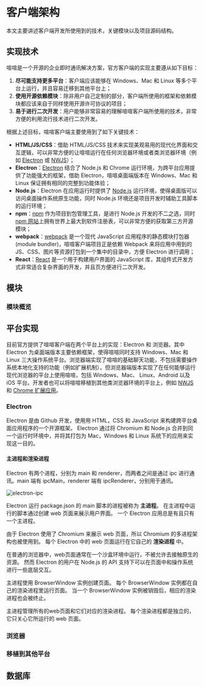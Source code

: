 # 客户端架构

本文主要讲述客户端开发所使用到的技术，关键模块以及项目源码结构。

## 实现技术

喧喧是一个开源的企业即时通讯解决方案，官方客户端的实现主要遵从如下目标：

1. **尽可能支持更多平台**：客户端应该能够在 Windows、Mac 和 Linux 等多个平台上运行，并且容易迁移到其他平台上；
2. **使用开源依赖模块**：除非用户自己定制的部分，客户端所使用的框架和依赖模块都应该来自于同样使用开源许可协议的项目；
3. **易于进行二次开发**：用户能够非常容易的理解喧喧客户端所使用的技术，非常方便的利用流行技术进行二次开发。

根据上述目标，喧喧客户端主要使用到了如下关键技术：

* **HTML/JS/CSS**：借助 HTML/JS/CSS 技术来实现美观易用的现代化界面和交互逻辑，可以非常方便的让喧喧运行在任何浏览器环境或者类浏览器环境（例如 [Electron](https://electronjs.org/) 或 [NWJS](https://nwjs.io/)）；
* **Electron**：[Electron](https://electronjs.org/) 结合了 Node.js 和 Chrome 运行环境，为跨平台应用提供了功能强大的框架，借助 Electron，喧喧桌面端版本在 Windows、Mac 和 Linux 保证拥有相同的完整到功能体验；
* **Node.js**：Electron 在应用运行时提供了 [Node.js](https://nodejs.org/zh-cn/) 运行环境，使得桌面版可以访问桌面操作系统原生功能，同时 Node.js 环境还是项目开发时辅助工具脚本的运行环境；
* **npm**：[npm](https://www.npmjs.com/) 作为项目到包管理工具，是进行 Node.js 开发的不二之选，同时 [npm 网站](https://www.npmjs.com/)上拥有世界上最大到软件注册表，可以非常方便的获取第三方开源模块；
* **webpack**：[webpack](https://webpack.js.org/) 是一个现代 JavaScript 应用程序的静态模块打包器(module bundler)，喧喧客户端项目正是依赖 Webpack 来将应用中用到的 JS、CSS、图片等资源打包到一个集中的目录中，方便 Electron 进行调用；
* **React**：[React](https://reactjs.org/) 是一个用于构建用户界面的 JavaScript 库，其组件式开发方式非常适合复杂界面的开发，并且页方便进行二次开发。

## 模块

### 模块概览

## 平台实现

目前官方提供了喧喧客户端在两个平台上的实现：Electron 和 浏览器。其中 Electron 为桌面端版本主要依赖框架，使得喧喧同时支持 Windows、Mac 和 Linux 三大操作系统平台。浏览器端实现了喧喧的基础聊天功能，不包括需要操作系统本地化支持的功能（例如扩展机制），但浏览器端版本实现了在任何能够运行现代浏览器的平台上使用喧喧，包括 Windows、Mac、 Linux、Android 以及 iOS 平台。开发者也可以将喧喧移植到其他类浏览器环境的平台上，例如 [NWJS](https://nwjs.io/) 和 [Chrome 扩展应用](https://chrome.google.com/webstore/category/apps?hl=zh-CN)。

### Electron

Electron 是由 Github 开发，使用用 HTML，CSS 和 JavaScript 来构建跨平台桌面应用程序的一个开源框架。 Electron 通过将 Chromium 和 Node.js 合并到同一个运行时环境中，并将其打包为 Mac，Windows 和 Linux 系统下的应用来实现这一目的。

#### 主进程和渲染进程

Electron 有两个进程，分别为 main 和 renderer，而两者之间是通过 ipc 进行通讯。main 端有 ipcMain，renderer 端有 ipcRenderer，分别用于通讯。

![electron-ipc](electron-ipc.png)

Electron 运行 package.json 的 main 脚本的进程被称为 **主进程**。 在主进程中运行的脚本通过创建 web 页面来展示用户界面。 一个 Electron 应用总是有且只有一个主进程。

由于 Electron 使用了 Chromium 来展示 web 页面，所以 Chromium 的多进程架构也被使用到。 每个 Electron 中的 web 页面运行在它自己的 **渲染进程** 中。

在普通的浏览器中，web页面通常在一个沙盒环境中运行，不被允许去接触原生的资源。 然而 Electron 的用户在 Node.js 的 API 支持下可以在页面中和操作系统进行一些底层交互。

主进程使用 BrowserWindow 实例创建页面。 每个 BrowserWindow 实例都在自己的渲染进程里运行页面。 当一个 BrowserWindow 实例被销毁后，相应的渲染进程也会被终止。

主进程管理所有的web页面和它们对应的渲染进程。 每个渲染进程都是独立的，它只关心它所运行的 web 页面。

### 浏览器

### 移植到其他平台



## 数据库